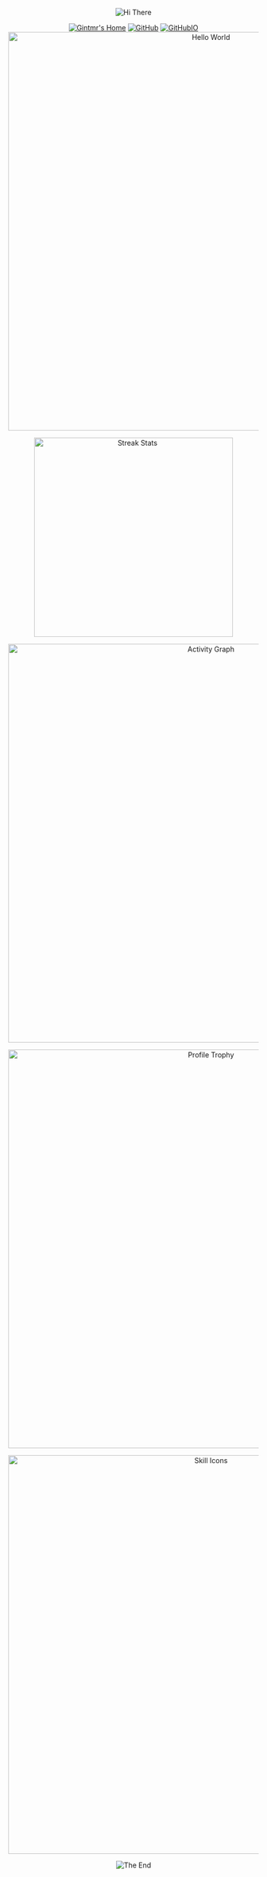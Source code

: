 <!--
MIT License

Copyright (c) 2024 gintmr

Permission is hereby granted, free of charge, to any person obtaining a copy
of this software and associated documentation files (the "Software"), to deal
in the Software without restriction, including without limitation the rights
to use, copy, modify, merge, publish, distribute, sublicense, and/or sell
copies of the Software, and to permit persons to whom the Software is
furnished to do so, subject to the following conditions:

The above copyright notice and this permission notice shall be included in all
copies or substantial portions of the Software.

THE SOFTWARE IS PROVIDED "AS IS", WITHOUT WARRANTY OF ANY KIND, EXPRESS OR
IMPLIED, INCLUDING BUT NOT LIMITED TO THE WARRANTIES OF MERCHANTABILITY,
FITNESS FOR A PARTICULAR PURPOSE AND NONINFRINGEMENT. IN NO EVENT SHALL THE
AUTHORS OR COPYRIGHT HOLDERS BE LIABLE FOR ANY CLAIM, DAMAGES OR OTHER
LIABILITY, WHETHER IN AN ACTION OF CONTRACT, TORT OR OTHERWISE, ARISING FROM,
OUT OF OR IN CONNECTION WITH THE SOFTWARE OR THE USE OR OTHER DEALINGS IN THE
SOFTWARE.

ATTENTION:

Source repository: <https://github.com/gintmr/gintmr>
-->

<p align="center">
    <!-- https://github.com/kyechan99/capsule-render -->
    <img src="https://capsule-render.vercel.app/api?type=waving&color=timeGradient&height=300&&section=header&text=HI%20THERE&fontSize=90&fontAlign=50&fontAlignY=30&desc=This%20is%20Gintmr!&descAlign=50&descSize=30&descAlignY=60&animation=twinkling" alt="Hi There" title="Hi There"/>
</p>
</p>
<p align="center">
    <a href="https://gintmr.20250130.xyz/"><img src="https://img.shields.io/badge/My Profile-Gintmr's Home-blue?logo=" alt="Gintmr's Home" title="Gintmr's Home" /></a>
     <!-- https://github.com/badges/shields  -->
    <a href="https://github.com/gintmr"><img src="https://img.shields.io/badge/GitHub-gintmr-blue?logo=github" alt="GitHub" title="GitHub" /></a>
    <a href="https://gintmr.github.io"><img src="https://img.shields.io/badge/githubio-My Scholar Page -blue?" alt="GitHubIO" title="Gitee" /></a>
    <!-- <a href="https://gitee.com/gintmr_space"><img src="https://img.shields.io/badge/Gitee-谢谢老斑鸠-blue?logo=gitee" alt="Gitee" title="Gitee" /></a>
    <a href="https://space.bilibili.com/475570627?spm_id_from=333.1007.0.0"><img src="https://img.shields.io/badge/哔哩哔哩-谢谢老斑鸠鸠鸠-pink?logo=bilibili" alt="哔哩哔哩" title="哔哩哔哩" /></a>
     <a href="hdttps://wakatime.com/@gintmr"><img src="https://wakatime.com/badge/user/67677d2a-fc6-4c21-a964-b5477332bc69.svg" alt="Wakatime" title="Wakatime" /></a> -->
    <!-- https://github.com/antonkomarev/github-profile-views-counter -->
    <!-- <a href="https://github.com/gintmr"><img src="https://komarev.com/ghpvc/?username=gintmr&label=Profile+Views" alt="Profile Views" title="Profile Views" /></a> 
</p>
<p align="center">
    <!-- https://github.com/DenverCoder1/readme-typing-svg -->
    <img width="800" src="https://readme-typing-svg.demolab.com?font=LXGW+WenKai+TC&size=22&pause=1000&center=true&vCenter=true&random=false&width=600&lines=Welcome+to+my+GitHub+profile+page!;Welcome to my GitHub Profile！" alt="Hello World" title="Hello World"/>
</p>
<p align="center">
    <!-- https://github.com/anuraghazra/github-readme-stats -->
    <!-- rules: https://github.com/anuraghazra/github-readme-stats/blob/master/src/calculateRank.js -->
    <!-- <img width="400" src="https://github-readme-stats.vercel.app/api?username=gintmr&theme=transparent&show_icons=true&hide_border=true&show=reviews,discussions_started&hide_title=true&hide=contribs&number_format=long&count_private=true" alt="Profile Stats" title="Profile Stats" /> -->
    <!-- https://github.com/DenverCoder1/github-readme-streak-stats -->
    <!-- <img width="400" src="https://streak-stats.demolab.com?user=gintmr&theme=transparent&hide_border=true" alt="Streak Stats" title="Streak Stats" /> -->
    <!-- self-host in Vercel -->
    <img width="400" src="https://github-readme-stats.vercel.app/api?username=gintmr&count_private=true&show_icons=true&theme=neon" alt="Streak Stats" title="Streak Stats" />
</p>
<!-- </p>
<img align="center" src="https://github-readme-stats.vercel.app/api/wakatime?username=gintmr&theme=transparent&hide_border=true&layout=compact&langs_count=22" />
</p> -->
<p align="center">
    <!-- https://github.com/Ashutosh00710/github-readme-activity-graph -->
    <img width="800" src="https://github-readme-activity-graph.vercel.app/graph?username=gintmr&theme=github-compact&hide_border=true&area=true&custom_title=Activity%20Graph" alt="Activity Graph" title="Activity Graph" />
</p>
<p align="center">
    <!-- https://github.com/ryo-ma/github-profile-trophy -->
    <!-- rules: https://github.com/ryo-ma/github-profile-trophy/blob/master/src/trophy.ts -->
    <img width="800" src="https://github-profile-trophy.vercel.app/?username=gintmr&no-bg=true&no-frame=true&theme=algolia&title=-MultiLanguage" alt="Profile Trophy" title="Profile Trophy" />
</p>
<p align="center">
    <!-- https://github.com/LelouchFR/skill-icons -->
    <img width="800" src="https://go-skill-icons.vercel.app/api/icons?i=py,c,pytorch,bash,linux,html,yaml,md,x,youtube,anaconda,canva,chrome,edge,git,cuda,gmail,photoshop,huggingface,notion,obsidian,numpy,java,jupyter,leetcode,,&titles=true" alt="Skill Icons" title="Skill Icons">

<p align="center">
    <!-- https://github.com/kyechan99/capsule-render -->
    <img src="https://capsule-render.vercel.app/api?type=waving&color=timeGradient&height=300&&section=footer&text=THE%20END&fontSize=90&fontAlign=50&fontAlignY=70&desc=Hope%20everyone's%20program%20is%20bug-free&descAlign=50&descSize=30&descAlignY=40&animation=twinkling" alt="The End" title="The End"/>
</p>